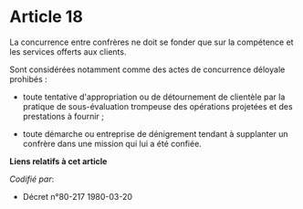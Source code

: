 # Article 18

La concurrence entre confrères ne doit se fonder que sur la compétence et les services offerts aux clients.

Sont considérées notamment comme des actes de concurrence déloyale prohibés :

- toute tentative d'appropriation ou de détournement de clientèle par la pratique de sous-évaluation trompeuse des opérations
projetées et des prestations à fournir ;

- toute démarche ou entreprise de dénigrement tendant à supplanter un confrère dans une mission qui lui a été confiée.

**Liens relatifs à cet article**

_Codifié par_:

  - Décret n°80-217 1980-03-20
